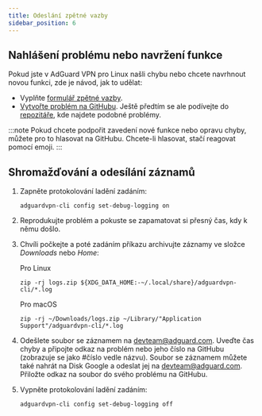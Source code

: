```yaml
---
title: Odeslání zpětné vazby
sidebar_position: 6
---
```


## Nahlášení problému nebo navržení funkce

Pokud jste v AdGuard VPN pro Linux našli chybu nebo chcete navrhnout novou funkci, zde je návod, jak to udělat:

- Vyplňte [formulář zpětné vazby](https://surveys.adguard.com/en/vpn_linux/form.html).
- [Vytvořte problém na GitHubu](https://github.com/AdguardTeam/AdGuardVPNCLI/issues/new/choose). Ještě předtím se ale podívejte do [repozitáře](https://github.com/AdguardTeam/AdGuardVPNCLI/issues?q=is%3Aissue), kde najdete podobné problémy.

:::note
Pokud chcete podpořit zavedení nové funkce nebo opravu chyby, můžete pro to hlasovat na GitHubu. Chcete-li hlasovat, stačí reagovat pomocí emoji.
:::

## Shromažďování a odesílání záznamů

1. Zapněte protokolování ladění zadáním:

   `adguardvpn-cli config set-debug-logging on`

2. Reprodukujte problém a pokuste se zapamatovat si přesný čas, kdy k němu došlo.

3. Chvíli počkejte a poté zadáním příkazu archivujte záznamy ve složce _Downloads_ nebo _Home_:

   Pro Linux

   `zip -rj logs.zip ${XDG_DATA_HOME:-~/.local/share}/adguardvpn-cli/*.log`

   Pro macOS

   `zip -rj ~/Downloads/logs.zip ~/Library/"Application Support"/adguardvpn-cli/*.log`

4. Odešlete soubor se záznamem na <devteam@adguard.com>. Uveďte čas chyby a připojte odkaz na problém nebo jeho číslo na GitHubu (zobrazuje se jako #číslo vedle názvu). Soubor se záznamem můžete také nahrát na Disk Google a odeslat jej na <devteam@adguard.com>. Přiložte odkaz na soubor do svého problému na GitHubu.

5. Vypněte protokolování ladění zadáním:

   `adguardvpn-cli config set-debug-logging off`

